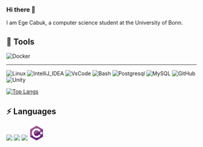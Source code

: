 ### Hi there 👋

I am Ege Cabuk, a computer science student at the University of Bonn.

## 🔧 Tools

![Docker](https://img.shields.io/badge/-Docker-black?style=flat-square&logo=docker)

___

![Linux](https://img.shields.io/badge/Linux-FCC624?style=for-the-badge&logo=linux&logoColor=black)
![IntelliJ_IDEA](https://img.shields.io/badge/IntelliJ_IDEA-000000.svg?style=for-the-badge&logo=intellij-idea&logoColor=white)
![VsCode](https://img.shields.io/badge/Visual_Studio_Code-0078D4?style=for-the-badge&logo=visual%20studio%20code&logoColor=white)
![Bash](https://img.shields.io/badge/Shell_Script-121011?style=for-the-badge&logo=gnu-bash&logoColor=white)
![Postgresql](https://img.shields.io/badge/PostgreSQL-316192?style=for-the-badge&logo=postgresql&logoColor=white)
![MySQL](https://img.shields.io/badge/MySQL-00000F?style=for-the-badge&logo=mysql&logoColor=white)
![GitHub](https://img.shields.io/badge/-GitHub-181717?style=flat-square&logo=github)
![Unity](https://img.shields.io/badge/Unity-100000?style=for-the-badge&logo=unity&logoColor=white)

[![Top Langs](https://github-readme-stats.vercel.app/api/top-langs/?username=CabukEge&langs_count=10&layout=compact&theme=merko&hide=CSS,Makefile)](https://github.com/anuraghazra/github-readme-stats)

## ⚡ Languages

<img src = 'https://github.com/MarikIshtar007/MarikIshtar007/blob/master/images/python2.png' width='40'/> <img src='https://github.com/MarikIshtar007/MarikIshtar007/blob/master/images/java.svg' width='40'/>  <img src='https://github.com/MarikIshtar007/MarikIshtar007/blob/master/images/c-original.svg' width='40'/> <img src="https://raw.githubusercontent.com/devicons/devicon/master/icons/csharp/csharp-original.svg" alt="c" width='40'/> </a> <a href="https://www.w3schools.com/cpp/" target="_blank">
          


          


<!--
**CabukEge/CabukEge** is a ✨ _special_ ✨ repository because its `README.md` (this file) appears on your GitHub profile.

Here are some ideas to get you started:

- 🔭 I’m currently working on ...
- 🌱 I’m currently learning ...
- 👯 I’m looking to collaborate on ...
- 🤔 I’m looking for help with ...
- 💬 Ask me about ...
- 📫 How to reach me: ...
- 😄 Pronouns: ...
- ⚡ Fun fact: ...
-->
